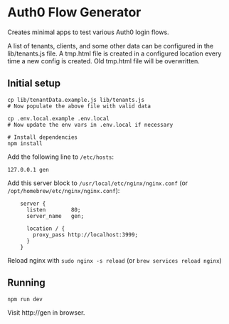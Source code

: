 # Auth0 Flow Generator

Creates minimal apps to test various Auth0 login flows.

A list of tenants, clients, and some other data can be configured in the lib/tenants.js file. A tmp.html file is created in a configured location every time a new config is created. Old tmp.html file will be overwritten.

## Initial setup

```
cp lib/tenantData.example.js lib/tenants.js
# Now populate the above file with valid data

cp .env.local.example .env.local
# Now update the env vars in .env.local if necessary

# Install dependencies
npm install
```

Add the following line to `/etc/hosts`:

```
127.0.0.1 gen
```

Add this server block to `/usr/local/etc/nginx/nginx.conf` (or `/opt/homebrew/etc/nginx/nginx.conf`):

```
    server {
      listen        80;
      server_name   gen;

      location / {
        proxy_pass http://localhost:3999;
      }
    }
```

Reload nginx with `sudo nginx -s reload` (or `brew services reload nginx`)

## Running

```
npm run dev
```

Visit http://gen in browser.
